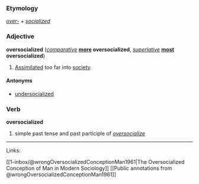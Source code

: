 ### Etymology

_[over-](https://en.wiktionary.org/wiki/over-#English "over-")_ +‎ _[socialized](https://en.wiktionary.org/wiki/socialized#English "socialized")_

### Adjective

**oversocialized** (_[comparative](https://en.wiktionary.org/wiki/Appendix:Glossary#comparative "Appendix:Glossary")_ **[more](https://en.wiktionary.org/wiki/more#English "more") oversocialized**, _[superlative](https://en.wiktionary.org/wiki/Appendix:Glossary#superlative "Appendix:Glossary")_ **[most](https://en.wiktionary.org/wiki/most#English "most") oversocialized**)

1.  [Assimilated](https://en.wiktionary.org/wiki/assimilate "assimilate") too far into [society](https://en.wiktionary.org/wiki/society "society").

#### Antonyms

-   [undersocialized](https://en.wiktionary.org/wiki/undersocialized#English "undersocialized")

### Verb

**oversocialized**

1.  simple past tense and past participle of _[oversocialize](https://en.wiktionary.org/wiki/oversocialize#English "oversocialize")_

---

Links:

[[1-inbox/@wrongOversocializedConceptionMan1961|The Oversocialized Conception of Man in Modern Sociology]]
[[Public annotations from @wrongOversocializedConceptionMan1961]]


